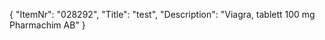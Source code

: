 {
  "ItemNr": "028292",
  "Title": "test",
  "Description": "Viagra, tablett 100 mg Pharmachim AB"
}